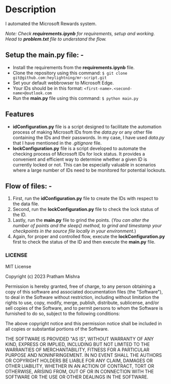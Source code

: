 # Description

I automated the Microsoft Rewards system.

*Note: Check **requirements.ipynb** for requirements, setup and working. Head to **problem.txt** file to understand the flow.*

## Setup the **main.py** file: -
* Install the requirements from the **requirements.ipynb** file.
* Clone the repository using this command:
` $ git clone git@github.com:heylightning/mr-script.git `
* Set your default webbrowser to Microsoft Edge.
* Your IDs should be in this format: ` <first-name>.<second-name>@outlook.com `
* Run the **main.py** file using this command:
` $ python main.py `

## Features
* **idConfiguration.py** file is a script designed to facilitate the automation process of making Microsoft IDs from the *data.py* or any other file containing the IDs and their passwords. In my case, I have used *data.py* that I have mentioned in the *.gitignore* file. 
* **lockConfiguration.py** file is a script developed to automate the checking process of Microsoft IDs for lock status. It provides a convenient and efficient way to determine whether a given ID is currently locked or not. This can be especially valuable in scenarios where a large number of IDs need to be monitored for potential lockouts.

## Flow of files: -
1. First, run the **idConfiguration.py** file to create the IDs with respect to the data file.
2. Second, run the **lockConfiguration.py** file to check the lock status of the ID.
3. Lastly, run the **main.py** file to grind the points. (*You can alter the number of points and the sleep() method, to grind and timestamp your checkpoints in the source file locally in your environment.*)
4. Again, for proper and controlled flow, execute the **lockConfiguration.py** first to check the status of the ID and then execute the **main.py** file.

### LICENSE

MIT License

Copyright (c) 2023 Pratham Mishra

Permission is hereby granted, free of charge, to any person obtaining a copy
of this software and associated documentation files (the "Software"), to deal
in the Software without restriction, including without limitation the rights
to use, copy, modify, merge, publish, distribute, sublicense, and/or sell
copies of the Software, and to permit persons to whom the Software is
furnished to do so, subject to the following conditions:

The above copyright notice and this permission notice shall be included in all
copies or substantial portions of the Software.

THE SOFTWARE IS PROVIDED "AS IS", WITHOUT WARRANTY OF ANY KIND, EXPRESS OR
IMPLIED, INCLUDING BUT NOT LIMITED TO THE WARRANTIES OF MERCHANTABILITY,
FITNESS FOR A PARTICULAR PURPOSE AND NONINFRINGEMENT. IN NO EVENT SHALL THE
AUTHORS OR COPYRIGHT HOLDERS BE LIABLE FOR ANY CLAIM, DAMAGES OR OTHER
LIABILITY, WHETHER IN AN ACTION OF CONTRACT, TORT OR OTHERWISE, ARISING FROM,
OUT OF OR IN CONNECTION WITH THE SOFTWARE OR THE USE OR OTHER DEALINGS IN THE
SOFTWARE.
